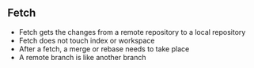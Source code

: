 ## Fetch

* Fetch gets the changes from a remote repository to a local repository
* Fetch does not touch index or workspace
* After a fetch, a merge or rebase needs to take place
* A remote branch is like another branch

